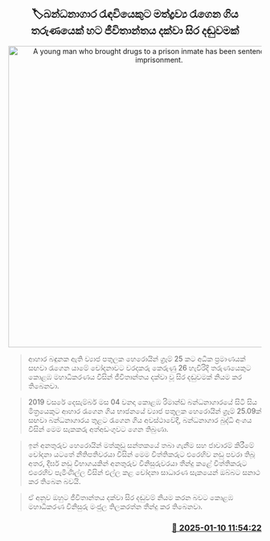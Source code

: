 <p align='center'><b><h2 align='center' title='A young man who brought drugs to a prison inmate has been sentenced to life imprisonment.'>🏷බන්ධනාගාර රැඳවියෙකු​ට මත්ද්‍රව්‍ය රැගෙන ගිය තරුණයෙක් හට ජීවිතාන්තය දක්වා සිර දඬුවමක්</h2></b></p>
<p align='center'><img src='https://helakuru.sgp1.cdn.digitaloceanspaces.com/esana/images/lib/court-gg.jpg' width='600' alt='A young man who brought drugs to a prison inmate has been sentenced to life imprisonment.'></p>

> ආහාර බඳුනක ඇති ව්‍යාජ පතුලක හෙරොයින් ග්‍රෑම් 25 කට අධික ප්‍රමාණයක් සඟවා රැගෙන යාමේ චෝදනාවට වරදකරු කෙරුණු 26 හැවිරිදි තරුණයෙකුට කොළඹ මහාධිකරණය විසින් ජීවිතාන්තය දක්වා වූ සිර දඬුවමක් නියම කර තිබෙනවා.

> 2019 වසරේ දෙසැම්බර් මස 04 වනදා කොළඹ රිමාන්ඩ් බන්ධනාගාරයේ සිටි සිය මිත්‍රයෙකුට ආහාර රැගෙන ගිය භාජනයේ ව්‍යාජ පතුලක හෙරොයින් ග්‍රෑම් 25.09ක් සඟවා බන්ධනාගාරය තුළට රැගෙන ගිය අවස්ථාවේදී, බන්ධනාගාර බුද්ධි අංශය විසින් මෙම සැකකරු අත්අඩංගුවට ගෙන තිබුණා.

> ඉන් අනතුරුව හෙරොයින් මත්කුඩු සන්තකයේ තබා ගැනීම සහ ජාවාරම් කිරීමේ චෝදනා යටතේ නීතිපතිවරයා විසින් මෙම විත්තිකරුට එරෙහිව නඩු පවරා තිබූ අතර, දීර්ඝ නඩු විභාගයකින් අනතුරුව විනිසුරුවරයා තීන්දු කළේ විත්තිකරුට එරෙහිව පැමිණිල්ල විසින් එල්ල කළ චෝදනා සාධාරණ සැකයෙන් ඔබ්බට සනාථ කර තිබෙන බවයි.

> ඒ අනුව ඔහුට ජීවිතාන්තය දක්වා සිර දඬුවම් නියම කරන බවට කොළඹ මහාධිකරණ විනිසුරු මංජුල තිලකරත්න තීන්දු කර තිබෙනවා.



<h3 align='right'><a href='https://www.helakuru.lk/esana/p/106498/'>📅 2025-01-10 11:54:22</a></h3>
